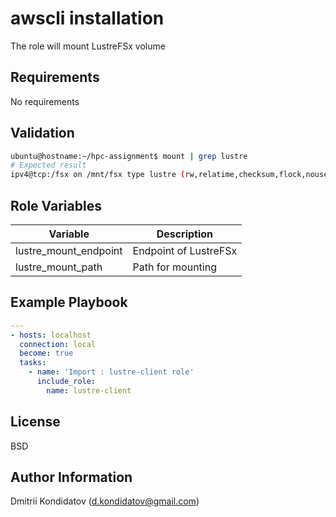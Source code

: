 awscli installation
=========

The role will mount LustreFSx volume

Requirements
------------

No requirements

Validation
----------
```bash
ubuntu@hostname:~/hpc-assignment$ mount | grep lustre
# Expected result
ipv4@tcp:/fsx on /mnt/fsx type lustre (rw,relatime,checksum,flock,nouser_xattr,lruresize,lazystatfs,nouser_fid2path,verbose,encrypt)
```

Role Variables
--------------
| Variable | Description |
|---|---|
|lustre_mount_endpoint|Endpoint of LustreFSx|
|lustre_mount_path|Path for mounting|

Example Playbook
----------------

```yaml
---
- hosts: localhost
  connection: local
  become: true
  tasks:
    - name: 'Import : lustre-client role'
      include_role: 
        name: lustre-client
```

License
-------

BSD

Author Information
------------------

Dmitrii Kondidatov (d.kondidatov@gmail.com)